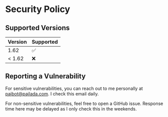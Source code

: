 # Security Policy

## Supported Versions

| Version | Supported          |
| ------- | ------------------ |
| 1.62    | :white_check_mark: |
| < 1.62  | :x:                |

## Reporting a Vulnerability

For sensitive vulnerabilities, you can reach out to me personally at pajbot@pajlada.com. I check this email daily.

For non-sensitive vulnerabilities, feel free to open a GitHub issue. Response time here may be delayed as I only check this in the weekends.
